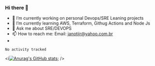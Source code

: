 ### Hi there 👋


- 🔭 I’m currently working on personal Devops/SRE Leaning projects
- 🌱 I’m currently learning AWS, Terraform, Githug Actions and Node Js
- 💬 Ask me about SRE/DEVOPS
- 📫 How to reach me: Email: janotijr@yahoo.com.br
- 
<!--START_SECTION:waka-->

```text
No activity tracked
```

<!--END_SECTION:waka-->

<i[![Anurag's GitHub stats](https://github-readme-stats.vercel.app/api?username=janoti)](https://github.com/janoti/github-readme-stats); />

